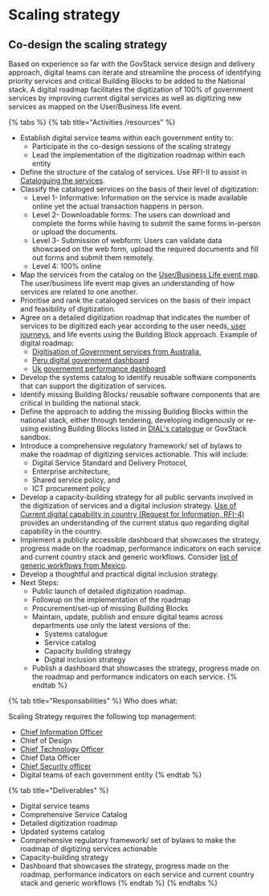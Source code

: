# Scaling strategy

## &#x20;Co-design the scaling strategy

Based on experience so far with the GovStack service design and delivery approach, digital teams can iterate and streamline the process of identifying priority services and critical Building Blocks to be added to the National stack. A digital roadmap facilitates the digitization of 100% of government services by improving current digital services as well as digitizing new services as mapped on the User/Business life event.



{% tabs %}
{% tab title="Activities /resources" %}
* Establish digital service teams within each government entity to:
  * Participate in the co-design sessions of the scaling strategy
  * Lead the implementation of the digitization roadmap within each entity
* Define the structure of the catalog of services. Use RFI-II to assist in [Cataloguing the services](../3-terminology.md#service-catalog). &#x20;
* Classify the cataloged services on the basis of their level of digitization:
  * Level 1- Informative: Information on the service is made available online yet the actual transaction happens in person.&#x20;
  * Level 2- Downloadable forms: The users can download and complete the forms while having to submit the same forms in-person or upload the documents.
  * Level 3- Submission of webform: Users can validate data showcased on the web form, upload the required documents and fill out forms and submit them remotely.
  * Level 4: 100% online
* Map the services from the catalog on the [User/Business Life event map](https://govstack.gitbook.io/implementation-playbook/guide-de-mise-en-oeuvre-de-govstack/apprentissage-et-echange/artefacts#user-business-life-events-request-for-information-rfi-3). The user/business life event map gives an understanding of how services are related to one another.
* Prioritise and rank the cataloged services on the basis of their impact and feasibility of digitization.
* Agree on a detailed digitization roadmap that indicates the number of services to be digitized each year according to the user needs,[ user journeys](http://127.0.0.1:5000/o/pxmRWOPoaU8fUAbbcrus/s/zdXe8NbIMZIv5sydPBf6/), and life events using the Building Block approach. Example of digital roadmap:&#x20;
  * [Digitisation of Government services from Australia, ](https://www.dta.gov.au/sites/default/files/2021-12/Digital%20Government%20Strategy\_web-ready\_FA.pdf)
  * [Peru digital government dashboard](https://indicadores.digital.gob.pe/)
  * [Uk governemnt performance dashboard](https://webarchive.nationalarchives.gov.uk/ukgwa/20210315084926/https://www.gov.uk/performance)
* Develop the systems catalog to identify reusable software components that can support the digitization of services.
* Identify missing Building Blocks/ reusable software components that are critical in building the national stack.&#x20;
* Define the approach to adding the missing Building Blocks within the national stack, either through tendering, developing indigenously or re-using existing Building Blocks listed in [DIAL's catalogue](https://solutions.dial.community/building\_blocks) or GovStack sandbox.
* Introduce a comprehensive regulatory framework/ set of bylaws to make the roadmap of digitizing services actionable. This will include:
  * Digital Service Standard and Delivery Protocol,
  * Enterprise architecture,&#x20;
  * Shared service policy, and
  * ICT procurement policy
* Develop a capacity-building strategy for all public servants involved in the digitization of services and a digital inclusion strategy. [Use of Current digital capability in country (Request for Information, RFI-4)](https://govstack.gitbook.io/implementation-playbook/guide-de-mise-en-oeuvre-de-govstack/apprentissage-et-echange/artefacts#current-digital-capability-in-country-request-for-information-rfi-4) provides an understanding of the current status quo regarding digital capability in the country.
* Implement a publicly accessible dashboard that showcases the strategy, progress made on the roadmap, performance indicators on each service and current country stack and generic workflows. Consider [list of generic workflows from Mexico](../learning-and-exchange/artefacts.md#list-of-generic-workflows).
* Develop a thoughtful and practical digital inclusion strategy.&#x20;
* Next Steps:
  * Public launch of  detailed digitization roadmap.
  * Followup on the implementation of the roadmap
  * Procurement/set-up of missing Building Blocks
  * Maintain, update, publish and ensure digital teams across departments use only the latest versions of the:
    * Systems catalogue
    * Service catalog
    * Capacity building strategy
    * Digital inclusion strategy
  * Publish a dashboard that showcases the strategy, progress made on the roadmap and performance indicators on each service.
{% endtab %}

{% tab title="Responsabilities" %}
Who does what:

Scaling Strategy requires the following top management:

* [Chief Information Officer](https://govstack.gitbook.io/implementation-playbook/govstack-implementation-playbook/annex/govstack-user-profiles-taxonomy#chief-information-officer)
* Chief of Design
* [Chief Technology Officer](https://govstack.gitbook.io/implementation-playbook/govstack-implementation-playbook/annex/govstack-user-profiles-taxonomy#chief-technology-officer)
* Chief Data Officer
* [Chief Security officer](https://govstack.gitbook.io/implementation-playbook/govstack-implementation-playbook/annex/govstack-user-profiles-taxonomy#chief-security-information-officer-ciso)
* Digital teams of each government entity
{% endtab %}

{% tab title="Deliverables" %}
* Digital service teams
* Comprehensive Service Catalog
* &#x20;Detailed digitization roadmap&#x20;
* &#x20;Updated systems catalog&#x20;
* Comprehensive regulatory framework/ set of bylaws to make the roadmap of digitizing services actionable
* Capacity-building strategy
* Dashboard that showcases the strategy, progress made on the roadmap, performance indicators on each service and current country stack and generic workflows
{% endtab %}
{% endtabs %}
